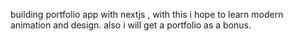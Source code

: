 building portfolio app with nextjs , with this i hope to learn modern animation and design. also i will get a portfolio as a bonus.